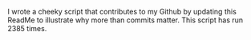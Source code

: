 I wrote a cheeky script that contributes to my Github by updating this ReadMe to illustrate why more than commits matter. This script has run 2385 times.